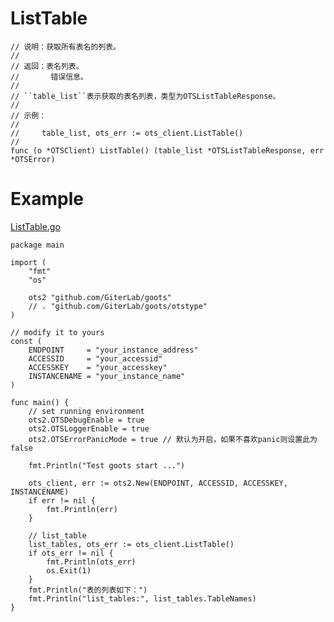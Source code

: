 ListTable
=========
	
	// 说明：获取所有表名的列表。
	//
	// 返回：表名列表。
	//       错误信息。
	//
	// ``table_list``表示获取的表名列表，类型为OTSListTableResponse。
	//
	// 示例：
	//
	//     table_list, ots_err := ots_client.ListTable()
	//
	func (o *OTSClient) ListTable() (table_list *OTSListTableResponse, err *OTSError)

Example
=======
[ListTable.go](https://github.com/GiterLab/goots/blob/master/example/3-ListTable.go)

	package main
	
	import (
		"fmt"
		"os"
	
		ots2 "github.com/GiterLab/goots"
		// . "github.com/GiterLab/goots/otstype"
	)
	
	// modify it to yours
	const (
		ENDPOINT     = "your_instance_address"
		ACCESSID     = "your_accessid"
		ACCESSKEY    = "your_accesskey"
		INSTANCENAME = "your_instance_name"
	)
	
	func main() {
		// set running environment
		ots2.OTSDebugEnable = true
		ots2.OTSLoggerEnable = true
		ots2.OTSErrorPanicMode = true // 默认为开启，如果不喜欢panic则设置此为false
	
		fmt.Println("Test goots start ...")
	
		ots_client, err := ots2.New(ENDPOINT, ACCESSID, ACCESSKEY, INSTANCENAME)
		if err != nil {
			fmt.Println(err)
		}
	
		// list_table
		list_tables, ots_err := ots_client.ListTable()
		if ots_err != nil {
			fmt.Println(ots_err)
			os.Exit(1)
		}
		fmt.Println("表的列表如下：")
		fmt.Println("list_tables:", list_tables.TableNames)
	}